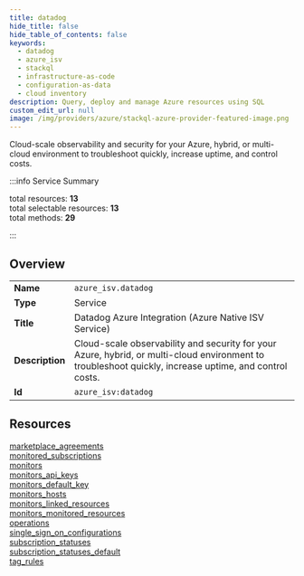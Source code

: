 ```yaml
---
title: datadog
hide_title: false
hide_table_of_contents: false
keywords:
  - datadog
  - azure_isv
  - stackql
  - infrastructure-as-code
  - configuration-as-data
  - cloud inventory
description: Query, deploy and manage Azure resources using SQL
custom_edit_url: null
image: /img/providers/azure/stackql-azure-provider-featured-image.png
---
```


Cloud-scale observability and security for your Azure, hybrid, or multi-cloud environment to troubleshoot quickly, increase uptime, and control costs.  
    
:::info Service Summary

<div class="row">
<div class="providerDocColumn">
<span>total resources:&nbsp;<b>13</b></span><br />
<span>total selectable resources:&nbsp;<b>13</b></span><br />
<span>total methods:&nbsp;<b>29</b></span><br />
</div>
</div>

:::

## Overview
<table><tbody>
<tr><td><b>Name</b></td><td><code>azure_isv.datadog</code></td></tr>
<tr><td><b>Type</b></td><td>Service</td></tr>
<tr><td><b>Title</b></td><td>Datadog Azure Integration (Azure Native ISV Service)</td></tr>
<tr><td><b>Description</b></td><td>Cloud-scale observability and security for your Azure, hybrid, or multi-cloud environment to troubleshoot quickly, increase uptime, and control costs.</td></tr>
<tr><td><b>Id</b></td><td><code>azure_isv:datadog</code></td></tr>
</tbody></table>

## Resources
<div class="row">
<div class="providerDocColumn">
<a href="/providers/azure_isv/datadog/marketplace_agreements/">marketplace_agreements</a><br />
<a href="/providers/azure_isv/datadog/monitored_subscriptions/">monitored_subscriptions</a><br />
<a href="/providers/azure_isv/datadog/monitors/">monitors</a><br />
<a href="/providers/azure_isv/datadog/monitors_api_keys/">monitors_api_keys</a><br />
<a href="/providers/azure_isv/datadog/monitors_default_key/">monitors_default_key</a><br />
<a href="/providers/azure_isv/datadog/monitors_hosts/">monitors_hosts</a><br />
<a href="/providers/azure_isv/datadog/monitors_linked_resources/">monitors_linked_resources</a><br />
</div>
<div class="providerDocColumn">
<a href="/providers/azure_isv/datadog/monitors_monitored_resources/">monitors_monitored_resources</a><br />
<a href="/providers/azure_isv/datadog/operations/">operations</a><br />
<a href="/providers/azure_isv/datadog/single_sign_on_configurations/">single_sign_on_configurations</a><br />
<a href="/providers/azure_isv/datadog/subscription_statuses/">subscription_statuses</a><br />
<a href="/providers/azure_isv/datadog/subscription_statuses_default/">subscription_statuses_default</a><br />
<a href="/providers/azure_isv/datadog/tag_rules/">tag_rules</a><br />
</div>
</div>
